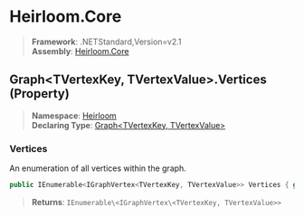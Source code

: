 # Heirloom.Core

> **Framework**: .NETStandard,Version=v2.1  
> **Assembly**: [Heirloom.Core][0]

## Graph\<TVertexKey, TVertexValue>.Vertices (Property)

> **Namespace**: [Heirloom][0]  
> **Declaring Type**: [Graph\<TVertexKey, TVertexValue>][1]

### Vertices

An enumeration of all vertices within the graph.

```cs
public IEnumerable<IGraphVertex<TVertexKey, TVertexValue>> Vertices { get; }
```

> **Returns**: `IEnumerable\<IGraphVertex\<TVertexKey, TVertexValue>>`

[0]: ../../../Heirloom.Core.md
[1]: ../Graph[TVertexKey,TVertexValue].md
